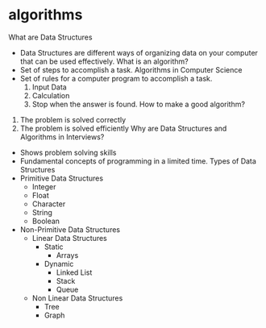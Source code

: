 # algorithms

What are Data Structures
  *  Data Structures are different ways of organizing data on your computer that can be used effectively.
What is an algorithm? 
  *  Set of steps to accomplish a task.
Algorithms in Computer Science
  *  Set of rules for a computer program to accomplish a task.
     1.  Input Data
     2.  Calculation
     3.  Stop when the answer is found.
How to make a good algorithm?
  1. The problem is solved correctly
  2. The problem is solved efficiently
Why are Data Structures and Algorithms in Interviews?
  *  Shows problem solving skills
  *  Fundamental concepts of programming in a limited time.
Types of Data Structures
  *  Primitive Data Structures
     *  Integer
     *  Float
     *  Character
     *  String
     *  Boolean
  *  Non-Primitive Data Structures
     *  Linear Data Structures
        *  Static
           *  Arrays
        *  Dynamic
           *  Linked List
           *  Stack
           *  Queue
     * Non Linear Data Structures
       * Tree
       * Graph